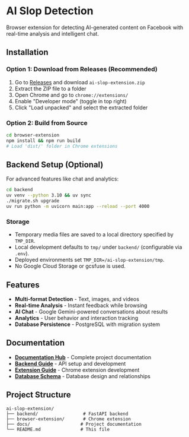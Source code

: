 # AI Slop Detection

Browser extension for detecting AI-generated content on Facebook with real-time analysis and intelligent chat.

## Installation

### Option 1: Download from Releases (Recommended)
1. Go to [Releases](../../releases) and download `ai-slop-extension.zip`
2. Extract the ZIP file to a folder
3. Open Chrome and go to `chrome://extensions/`
4. Enable "Developer mode" (toggle in top right)
5. Click "Load unpacked" and select the extracted folder

### Option 2: Build from Source
```bash
cd browser-extension
npm install && npm run build
# Load 'dist/' folder in Chrome extensions
```

## Backend Setup (Optional)
For advanced features like chat and analytics:
```bash
cd backend
uv venv --python 3.10 && uv sync
./migrate.sh upgrade
uv run python -m uvicorn main:app --reload --port 4000
```

### Storage
- Temporary media files are saved to a local directory specified by `TMP_DIR`.
- Local development defaults to `tmp/` under `backend/` (configurable via `.env`).
- Deployed environments set `TMP_DIR=/ai-slop-extension/tmp`.
- No Google Cloud Storage or gcsfuse is used.

## Features

- **Multi-format Detection** - Text, images, and videos
- **Real-time Analysis** - Instant feedback while browsing
- **AI Chat** - Google Gemini-powered conversations about results
- **Analytics** - User behavior and interaction tracking
- **Database Persistence** - PostgreSQL with migration system

## Documentation

- **[Documentation Hub](docs/README.md)** - Complete project documentation
- **[Backend Guide](docs/backend-guide.md)** - API setup and development
- **[Extension Guide](docs/extension-guide.md)** - Chrome extension development
- **[Database Schema](docs/database-schema.md)** - Database design and relationships

## Project Structure

```
ai-slop-extension/
├── backend/                 # FastAPI backend
├── browser-extension/       # Chrome extension
├── docs/                   # Project documentation
└── README.md               # This file
```
